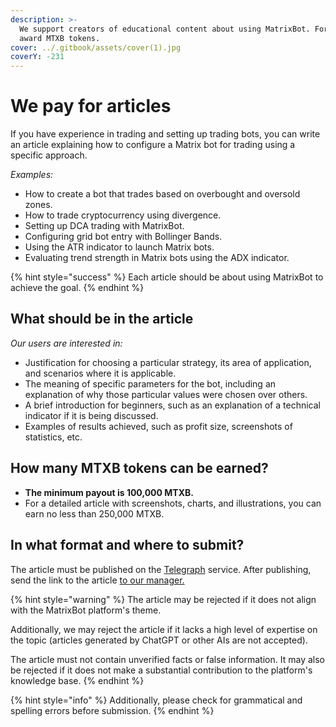 ```yaml
---
description: >-
  We support creators of educational content about using MatrixBot. For this, we
  award MTXB tokens.
cover: ../.gitbook/assets/cover(1).jpg
coverY: -231
---
```


# We pay for articles

If you have experience in trading and setting up trading bots, you can write an article explaining how to configure a Matrix bot for trading using a specific approach.

_Examples:_

* How to create a bot that trades based on overbought and oversold zones.
* How to trade cryptocurrency using divergence.
* Setting up DCA trading with MatrixBot.
* Configuring grid bot entry with Bollinger Bands.
* Using the ATR indicator to launch Matrix bots.
* Evaluating trend strength in Matrix bots using the ADX indicator.

{% hint style="success" %}
Each article should be about using MatrixBot to achieve the goal.
{% endhint %}

## **What should be in the article**

_Our users are interested in:_

* Justification for choosing a particular strategy, its area of application, and scenarios where it is applicable.
* The meaning of specific parameters for the bot, including an explanation of why those particular values were chosen over others.
* A brief introduction for beginners, such as an explanation of a technical indicator if it is being discussed.
* Examples of results achieved, such as profit size, screenshots of statistics, etc.

## How many MTXB tokens can be earned?

* **The minimum payout is 100,000 MTXB.**
* For a detailed article with screenshots, charts, and illustrations, you can earn no less than 250,000 MTXB.

## In what format and where to submit?

The article must be published on the [Telegraph](https://telegra.ph) service. After publishing, send the link to the article [to our manager.](https://t.me/matrixbotio\_manager)

{% hint style="warning" %}
The article may be rejected if it does not align with the MatrixBot platform's theme.

Additionally, we may reject the article if it lacks a high level of expertise on the topic (articles generated by ChatGPT or other AIs are not accepted).

The article must not contain unverified facts or false information. It may also be rejected if it does not make a substantial contribution to the platform's knowledge base.
{% endhint %}

{% hint style="info" %}
Additionally, please check for grammatical and spelling errors before submission.
{% endhint %}

